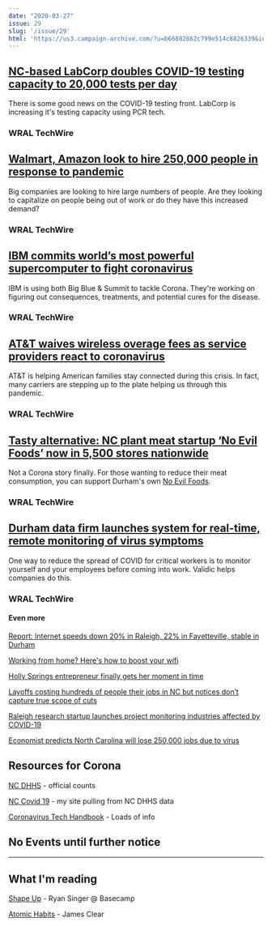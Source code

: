 ```yaml
---
date: "2020-03-27"
issue: 29
slug: '/issue/29'
html: 'https://us3.campaign-archive.com/?u=b66882862c799e514c8826339&id=1325af74f0'
---
```


## [NC-based LabCorp doubles COVID-19 testing capacity to 20,000 tests per day](https://www.wraltechwire.com/2020/03/20/nc-based-labcorp-doubles-covid-19-testing-capacity-to-20000-tests-per-day/)
There is some good news on the COVID-19 testing front. LabCorp is increasing it's testing capacity using PCR tech. 
### WRAL TechWire

## [Walmart, Amazon look to hire 250,000 people in response to pandemic](https://www.wraltechwire.com/2020/03/20/walmart-amazon-look-to-hire-250000-people-in-response-to-pandemic/)
Big companies are looking to hire large numbers of people. Are they looking to capitalize on people being out of work or do they have this increased demand?
### WRAL TechWire

## [IBM commits world’s most powerful supercomputer to fight coronavirus](https://www.wraltechwire.com/2020/03/22/ibm-commits-worlds-most-powerful-suprecomputer-to-fight-coronavirus/)
IBM is using both Big Blue & Summit to tackle Corona. They're working on figuring out consequences, treatments, and potential cures for the disease.
### WRAL TechWire

## [AT&T waives wireless overage fees as service providers react to coronavirus](https://www.wraltechwire.com/2020/03/22/att-waives-wireless-overage-fees-as-service-providers-react-to-coronavirus/)
AT&T is helping American families stay connected during this crisis. In fact, many carriers are stepping up to the plate helping us through this pandemic.
### WRAL TechWire

## [Tasty alternative: NC plant meat startup ‘No Evil Foods’ now in 5,500 stores nationwide](https://www.wraltechwire.com/2020/03/20/tasty-alternative-nc-plant-meat-startup-no-evil-foods-now-in-5500-stores-nationwide/)
Not a Corona story finally. For those wanting to reduce their meat consumption, you can support Durham's own [No Evil Foods](https://www.noevilfoods.com/).
### WRAL TechWire

## [Durham data firm launches system for real-time, remote monitoring of virus symptoms](https://www.wraltechwire.com/2020/03/24/durham-data-firm-launches-system-for-real-time-remote-monitoring-of-virus-symptoms/)
One way to reduce the spread of COVID for critical workers is to monitor yourself and your employees before coming into work. Validic helps companies do this.
### WRAL TechWire

#### Even more

[Report: Internet speeds down 20% in Raleigh, 22% in Fayetteville, stable in Durham](https://www.wraltechwire.com/2020/03/25/report-internet-speeds-down-20-in-raleigh-22-in-fayetteville-stable-in-durham/)

[Working from home? Here's how to boost your wifi](https://www.wral.com/coronavirus/working-from-home-here-s-how-to-boost-your-wifi/19027400/)

[Holly Springs entrepreneur finally gets her moment in time](https://www.wraltechwire.com/2020/03/20/holly-springs-entrepreneur-finally-gets-her-moment-in-time/)

[Layoffs costing hundreds of people their jobs in NC but notices don’t capture true scope of cuts](https://www.wraltechwire.com/2020/03/22/layoffs-costing-hundreds-of-people-their-jobs-in-nc/)

[Raleigh research startup launches project monitoring industries affected by COVID-19](https://www.wraltechwire.com/2020/03/20/raleigh-research-startup-launches-project-monitoring-industries-affected-by-covid-19/)

[Economist predicts North Carolina will lose 250,000 jobs due to virus](https://www.wraltechwire.com/2020/03/23/economist-predicts-north-carolina-will-lose-250000-jobs-due-to-virus/)


## Resources for Corona
[NC DHHS](https://www.ncdhhs.gov/covid-19-case-count-nc) - official counts

[NC Covid 19](https://nc-covid-19.netlify.com/) - my site pulling from NC DHHS data

[Coronavirus Tech Handbook](https://coronavirustechhandbook.com/home) - Loads of info

## No Events until further notice

---

## What I'm reading
[Shape Up](https://basecamp.com/shapeup) - Ryan Singer @ Basecamp


[Atomic Habits](https://jamesclear.com/atomic-habits) - James Clear
